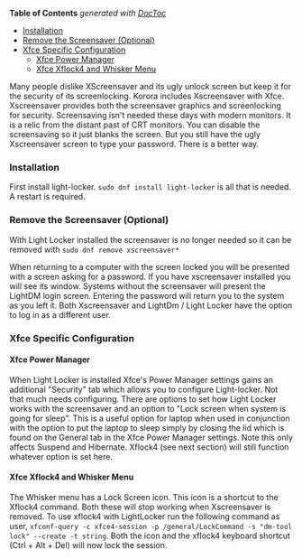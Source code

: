 

**Table of Contents**  *generated with [DocToc](https://github.com/thlorenz/doctoc)*

- [Installation](#installation)
- [Remove the Screensaver (Optional)](#remove-the-screensaver-optional)
- [Xfce Specific Configuration](#xfce-specific-configuration)
  - [Xfce Power Manager](#xfce-power-manager)
  - [Xfce Xflock4 and Whisker Menu](#xfce-xflock4-and-whisker-menu)



Many people dislike XScreensaver and its ugly unlock screen but keep it for the security of its screenlocking. Korora includes Xscreensaver with Xfce. Xscreensaver provides both the screensaver graphics and screenlocking for security. Screensaving isn't needed these days with modern monitors. It is a relic from the distant past of CRT monitors. You can disable the screensaving so it just blanks the screen. But you still have the ugly Xscreensaver screen to type your password. There is a better way.
### Installation
First install light-locker. `sudo dnf install light-locker` is all that is needed. A restart is required.

### Remove the Screensaver (Optional)
With Light Locker installed the screensaver is no longer needed so it can be removed with `sudo dnf remove xscreensaver*`

When returning to a computer with the screen locked you will be presented with a screen asking for a password. If you have xscreensaver installed you will see its window. Systems without the screensaver will present the LightDM login screen. Entering the password will return you to the system as you left it. Both Xscreensaver and LightDm / Light Locker have the option to log in as a different user.

### Xfce Specific Configuration
#### Xfce Power Manager
When Light Locker is installed Xfce's Power Manager settings gains an additional "Security" tab which allows you to configure Light-locker. Not that much needs configuring. There are options to set how Light Locker works with the screensaver and an option to "Lock screen when system is going for sleep". This is a useful option for laptop when used in conjunction with the option to put the laptop to sleep simply by closing the lid which is found on the General tab in the Xfce Power Manager settings. 
Note this only affects Suspend and Hibernate. Xflock4 (see next section) will still function whatever option is set here.

#### Xfce Xflock4 and Whisker Menu
The Whisker menu has a Lock Screen icon. This icon is a shortcut to the Xflock4 command. Both these will stop working when Xscreensaver is removed. To use xflock4 with LightLocker run the following command as user, `xfconf-query -c xfce4-session -p /general/LockCommand -s "dm-tool lock" --create -t string`. Both the icon and the xflock4 keyboard shortcut (Ctrl + Alt + Del) will now lock the session. 